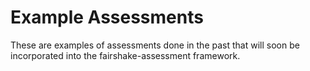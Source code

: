 # Example Assessments

These are examples of assessments done in the past that will soon be incorporated into the fairshake-assessment framework.
